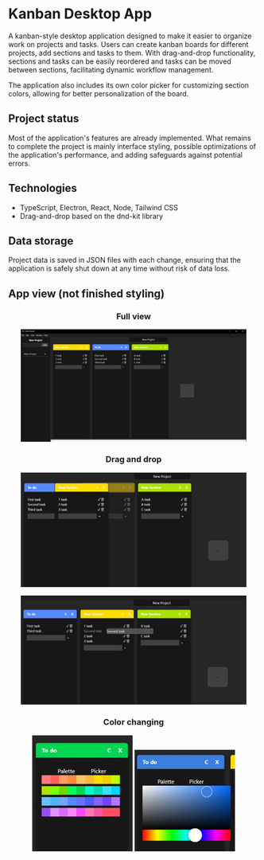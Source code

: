 # Kanban Desktop App

A kanban-style desktop application designed to make it easier to organize work on projects and tasks. Users can create kanban boards for different projects, add sections and tasks to them. With drag-and-drop functionality, sections and tasks can be easily reordered and tasks can be moved between sections, facilitating dynamic workflow management.

The application also includes its own color picker for customizing section colors, allowing for better personalization of the board.

## Project status

Most of the application's features are already implemented. What remains to complete the project is mainly interface styling, possible optimizations of the application's performance, and adding safeguards against potential errors.

## Technologies

- TypeScript, Electron, React, Node, Tailwind CSS
- Drag-and-drop based on the dnd-kit library

## Data storage

Project data is saved in JSON files with each change, ensuring that the application is safely shut down at any time without risk of data loss.

## App view (not finished styling)

<h3 align="center">Full view</h4>
<p align="center">
    <img src="ss/full-view.jpg" width="90%" alt="Full app view">
</p>
<h3 align="center">Drag and drop</h4>
<p align="center">
    <img src="ss/dnd-section.jpg" width="90%" alt="Changing section order">
</p>
<p align="center">
    <img src="ss/dnd-task.jpg" width="90%" alt="Changing task order">
</p>
<h3 align="center">Color changing</h4>
<p align="center">
    <img src="ss/section-color.jpg" width="40%" alt="Color change via palette">
    <img src="ss/section-color-picker.jpg" width="40%" alt="Color change via picker">
</p>
